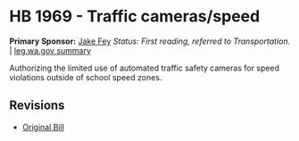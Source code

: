 # HB 1969 - Traffic cameras/speed
**Primary Sponsor:** [Jake Fey](/person/leg/jake.fey.md)
*Status: First reading, referred to Transportation.* | [leg.wa.gov summary](https://app.leg.wa.gov/billsummary?BillNumber=1969&Year=2021)

Authorizing the limited use of automated traffic safety cameras for speed violations outside of school speed zones.

## Revisions
* [Original Bill](1/)
